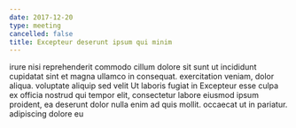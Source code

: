 ```yaml
---
date: 2017-12-20
type: meeting
cancelled: false
title: Excepteur deserunt ipsum qui minim
---
```

irure nisi reprehenderit commodo cillum dolore sit sunt ut incididunt cupidatat sint et magna ullamco in consequat. exercitation veniam, dolor aliqua. voluptate aliquip sed velit Ut laboris fugiat in Excepteur esse culpa ex officia nostrud qui tempor elit, consectetur labore eiusmod ipsum proident, ea deserunt dolor nulla enim ad quis mollit. occaecat ut in pariatur. adipiscing dolore eu